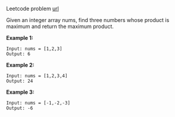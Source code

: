 Leetcode problem [url](https://leetcode.com/problems/maximum-product-of-three-numbers/)


Given an integer array nums, find three numbers whose product is maximum and return the maximum product.

**Example 1:**
```
Input: nums = [1,2,3]
Output: 6
```

**Example 2:**
```
Input: nums = [1,2,3,4]
Output: 24
```

**Example 3:**
```
Input: nums = [-1,-2,-3]
Output: -6
```